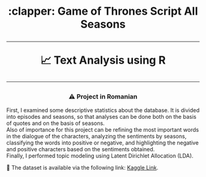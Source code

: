 <h1 align="center">
     :clapper: Game of Thrones Script All Seasons
      <br />
      <hr />
     📈 Text Analysis using R
      <br />
      <hr />
</h1>
<h3 align="center">⚠️ Project in Romanian</h3>

<p>First, I examined some descriptive statistics about the database. It is divided into episodes and seasons, so that analyses can be done both on the basis of quotes and on the basis of seasons. 
<br/>Also of importance for this project can be refining the most important words in the dialogue of the characters, analyzing the sentiments by seasons, classifying the words into positive or negative, and highlighting the negative and positive characters based on the sentiments obtained. 
<br/>Finally, I performed topic modeling using Latent Dirichlet Allocation (LDA).</p>
<p>📍 The dataset is available via the following link: <a href="https://www.kaggle.com/datasets/albenft/game-of-thrones-script-all-seasons?resource=download">Kaggle Link</a>.
